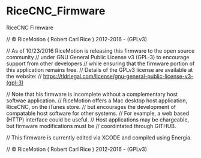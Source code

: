 # RiceCNC_Firmware
RiceCNC Firmware

// © RiceMotion ( Robert Carl Rice ) 2012-2016 - (GPLv3)

// As of 10/23/2016 RiceMotion is releasing this firmware to the open source community
// under GNU General Public License v3 (GPL-3) to encourage support from other developers
// while ensuring that the firmware portion of this application remains free.
// Details of the GPLv3 license are available at the website:
// https://tldrlegal.com/license/gnu-general-public-license-v3-(gpl-3)

// Note that his firmware is incomplete without a complementary host softwae application.
// RiceMotion offers a Mac desktop host application, RiceCNC, on the iTunes store.
// but encourages the development of compatable host software for other systems.
// For example, a web based (HTTP) interface could be useful.
// Host applications may be chargeable, but firmware modifications must be
// coordintated through GITHUB.

// This firmware is currently edited via XCODE and compiled using Energia.

// © RiceMotion ( Robert Carl Rice ) 2012-2016 - (GPLv3)

